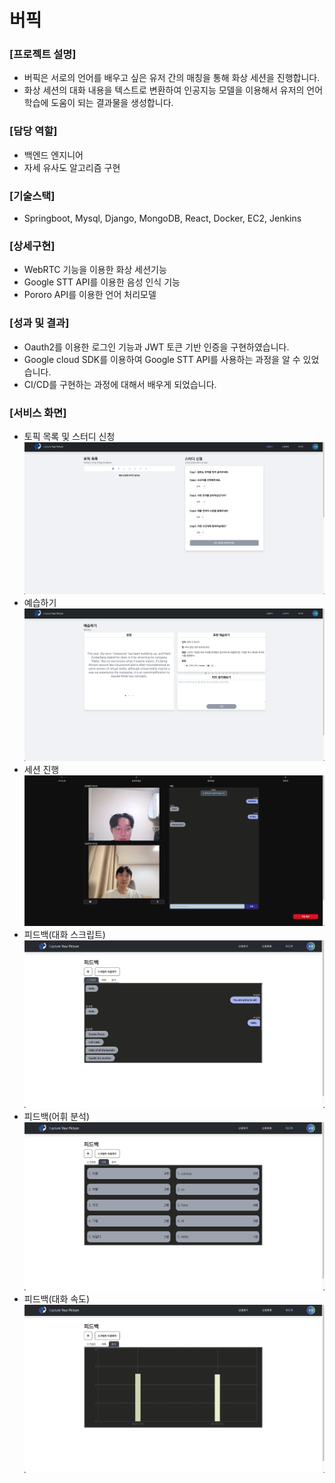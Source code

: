 버픽
====

### [프로젝트 설명]
- 버픽은 서로의 언어를 배우고 싶은 유저 간의 매칭을 통해 화상 세션을 진행합니다.
- 화상 세션의 대화 내용을 텍스트로 변환하여 인공지능 모델을 이용해서 유저의 언어학습에 도움이 되는 결과물을 생성합니다.

### [담당 역할]
- 백엔드 엔지니어
- 자세 유사도 알고리즘 구현

### [기술스택]
 - Springboot, Mysql, Django, MongoDB, React, Docker, EC2, Jenkins

### [상세구현]
- WebRTC 기능을 이용한 화상 세션기능
- Google STT API를 이용한 음성 인식 기능
- Pororo API를 이용한 언어 처리모델

### [성과 및 결과]
- Oauth2를 이용한 로그인 기능과 JWT 토큰 기반 인증을 구현하였습니다.
- Google cloud SDK를 이용하여 Google STT API를 사용하는 과정을 알 수 있었습니다.
- CI/CD를 구현하는 과정에 대해서 배우게 되었습니다.

### [서비스 화면]
- 토픽 목록 및 스터디 신청
![reserve](./img/reserve.png)
- 예습하기
![preview](./img/preview.png)
- 세션 진행
![session](./img/session.png)
- 피드백(대화 스크립트)
![script](./img/script.png)
- 피드백(어휘 분석)
![voca](./img/voca.png)
- 피드백(대화 속도)
![speed](./img/speed.png)
